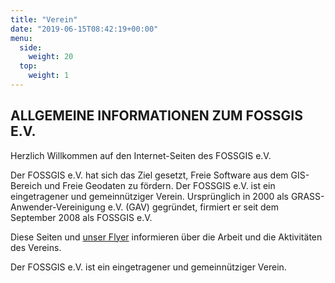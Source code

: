 ```yaml
---
title: "Verein"
date: "2019-06-15T08:42:19+00:00"
menu:
  side:
    weight: 20
  top:
    weight: 1
---
```


## ALLGEMEINE INFORMATIONEN ZUM FOSSGIS E.V.

Herzlich Willkommen auf den Internet-Seiten des FOSSGIS e.V.

Der FOSSGIS e.V. hat sich das Ziel gesetzt, Freie Software aus dem GIS-Bereich und Freie Geodaten zu fördern. Der FOSSGIS e.V. ist ein eingetragener und gemeinnütziger Verein. Ursprünglich in 2000 als GRASS-Anwender-Vereinigung e.V. (GAV) gegründet, firmiert er seit dem September 2008 als FOSSGIS e.V.

Diese Seiten und [unser Flyer](/fossgis_flyer_2015.pdf) informieren über die Arbeit und die Aktivitäten des Vereins.

Der FOSSGIS e.V. ist ein eingetragener und gemeinnütziger Verein.
